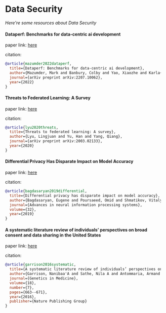 # Data Security
*Here're some resources about Data Security*


#### Dataperf: Benchmarks for data-centric ai development

paper link: [here](https://arxiv.org/pdf/2207.10062)

citation: 
```bibtex
@article{mazumder2022dataperf,
  title={Dataperf: Benchmarks for data-centric ai development},
  author={Mazumder, Mark and Banbury, Colby and Yao, Xiaozhe and Karla{\v{s}}, Bojan and Rojas, William Gaviria and Diamos, Sudnya and Diamos, Greg and He, Lynn and Parrish, Alicia and Kirk, Hannah Rose and others},
  journal={arXiv preprint arXiv:2207.10062},
  year={2022}
}
```
    


#### Threats to Federated Learning: A Survey
paper link: [here](https://arxiv.org/pdf/2003.02133)

citation: 
```bibtex
@article{lyu2020threats,
  title={Threats to federated learning: A survey},
  author={Lyu, Lingjuan and Yu, Han and Yang, Qiang},
  journal={arXiv preprint arXiv:2003.02133},
  year={2020}
}
```

#### Differential Privacy Has Disparate Impact on Model Accuracy
paper link: [here](https://proceedings.neurips.cc/paper_files/paper/2019/file/fc0de4e0396fff257ea362983c2dda5a-Paper.pdf)

citation: 
```bibtex
@article{bagdasaryan2019differential,
  title={Differential privacy has disparate impact on model accuracy},
  author={Bagdasaryan, Eugene and Poursaeed, Omid and Shmatikov, Vitaly},
  journal={Advances in neural information processing systems},
  volume={32},
  year={2019}
}
```

#### A systematic literature review of individuals’ perspectives on broad consent and data sharing in the United States
paper link: [here](https://www.nature.com/articles/gim2015138)

citation: 
```bibtex
@article{garrison2016systematic,
  title={A systematic literature review of individuals’ perspectives on broad consent and data sharing in the United States},
  author={Garrison, Nanibaa'A and Sathe, Nila A and Antommaria, Armand H Matheny and Holm, Ingrid A and Sanderson, Saskia C and Smith, Maureen E and McPheeters, Melissa L and Clayton, Ellen W},
  journal={Genetics in Medicine},
  volume={18},
  number={7},
  pages={663--671},
  year={2016},
  publisher={Nature Publishing Group}
}
```


